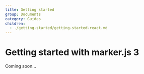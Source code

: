 ```yaml
---
title: Getting started
group: Documents
category: Guides
children:
  - ./getting-started/getting-started-react.md
---
```


# Getting started with marker.js 3

Coming soon...
